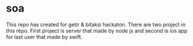 # soa
This repo has created for getir & bitaksi hackaton.
There are two project in this repo. First project is server that made by node js and second is ios app for last user 
that made by swift.
